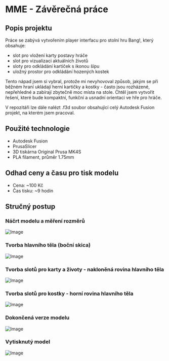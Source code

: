 # MME - Závěrečná práce



## Popis projektu

Práce se zabývá vytvořením player interfacu pro stolní hru Bang!, který obsahuje:
- slot pro vložení karty postavy hráče
- slot pro vizualizaci aktuálních životů
- sloty pro odkládání kartiček s ikonou šípu
- uložný prostor pro odkládání hozených kostek

Tento nápad jsem si vybral, protože mi nevyhovoval způsob, jakým se při běžném hraní ukládají herní kartičky a kostky - často jsou rozházené, nepřehledné a zabírají zbytečně moc místa na stole. Chtěl jsem vytvořit řešení, které bude kompaktní, funkční a usnadní orientaci ve hře pro hráče.

V repozitáři lze dále nalézt .f3d soubor obsahující celý Autodesk Fusion projekt, na kterém jsem pracoval.


## Použité technologie

- Autodesk Fusion
- PrusaSlicer
- 3D tiskárna Original Prusa MK4S
- PLA filament, průměr 1.75mm


## Odhad ceny a času pro tisk modelu

- Cena: ~100 Kč
- Čas tisku: ~9 hodin


## Stručný postup

### Náčrt modelu a měření rozměrů

![Image](https://github.com/user-attachments/assets/b4092de8-9938-42fd-9b0e-5c50bb1fe61e)

### Tvorba hlavního těla (boční skica)

![Image](https://github.com/user-attachments/assets/e15a46bb-85cd-4d8c-abb5-104b3641424c)

### Tvorba slotů pro karty a životy - nakloněná rovina hlavního těla

![Image](https://github.com/user-attachments/assets/8741dcc6-4b53-47fc-a76e-2c1fe124bfea)

### Tvorba slotů pro kostky - horní rovina hlavního těla

![Image](https://github.com/user-attachments/assets/585eec94-ed7d-4a77-9d65-c760f9703262)

### Dokončená verze modelu

![Image](https://github.com/user-attachments/assets/aa83c667-05c7-4ac0-9eb6-49e3f4efe709)

### Vytisknutý model

![Image](https://github.com/user-attachments/assets/e9820989-72b0-42ce-8ba1-eacc4c61d295)

